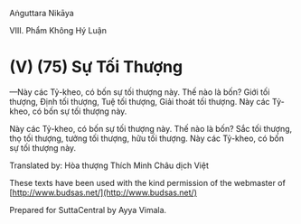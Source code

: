  

Aṅguttara Nikāya

VIII. Phẩm Không Hý Luận

# (V) (75) Sự Tối Thượng

—Này các Tỷ-kheo, có bốn sự tối thượng này. Thế nào là bốn? Giới tối thượng, Ðịnh tối thượng, Tuệ tối thượng, Giải thoát tối thượng. Này các Tỷ-kheo, có bốn sự tối thượng này.

Này các Tỷ-kheo, có bốn sự tối thượng này. Thế nào là bốn? Sắc tối thượng, thọ tối thượng, tưởng tối thượng, hữu tối thượng. Này các Tỷ-kheo, có bốn sự tối thượng này.

Translated by: Hòa thượng Thích Minh Châu dịch Việt

These texts have been used with the kind permission of the webmaster of [http://www.budsas.net/](http://www.budsas.net/)

Prepared for SuttaCentral by Ayya Vimala.
